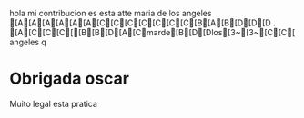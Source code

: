 hola
mi
contribucion
es esta
atte
maria
de 
los 
angeles
[A[A[A[A[A[A[C[C[C[C[C[C[C[B[A[B[D[D[D
.
[A[C[C[C[[B[B[D[A[Cmarde[B[D[Dlos[3~[3~[C[C[
angeles
q

# Obrigada oscar


Muito legal esta pratica
